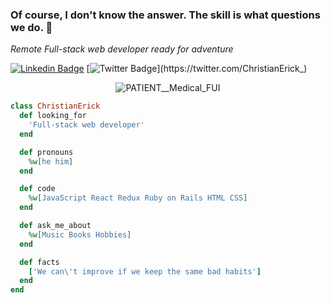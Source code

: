 ### Of course, I don't know the answer. The skill is what questions we do. 👋

<p><em>Remote Full-stack web developer ready for adventure</em></p>

[![Linkedin Badge](https://img.shields.io/badge/-Christian%20Erick-blue?style=flat-square&logo=Linkedin&logoColor=white&link=https://www.linkedin.com/in/christian-erick-contreras-9945b820b/)](https://www.linkedin.com/in/christian-erick-contreras-9945b820b/)
[![Twitter Badge](https://img.shields.io/badge/-@ChristianErick__-1ca0f1?style=flat-square&labelColor=1ca0f1&logo=twitter&logoColor=white&link=https://twitter.com/ChristianErick_)](https://twitter.com/ChristianErick_)

<div align="center">
<!-- <img src="https://user-images.githubusercontent.com/67211919/138012074-88ef8267-5acf-47a1-9748-e491aa6a8bac.png" width="200"> -->
<!-- ![sky](https://user-images.githubusercontent.com/67211919/132962911-6a26f16f-20c2-4ae3-a5a1-065143ce86c0.jpg) -->
<!-- <img src="https://user-images.githubusercontent.com/67211919/138012074-88ef8267-5acf-47a1-9748-e491aa6a8bac.png" min-width="100vw"> -->
  
  ![PATIENT__Medical_FUI](https://user-images.githubusercontent.com/67211919/139512926-2579c2ea-934d-4e45-8b07-99c9f778d36b.gif)
</div>

```ruby
class ChristianErick
  def looking_for
    'Full-stack web developer'
  end

  def pronouns
    %w[he him]
  end

  def code
    %w[JavaScript React Redux Ruby on Rails HTML CSS]
  end

  def ask_me_about
    %w[Music Books Hobbies]
  end

  def facts
    ['We can\'t improve if we keep the same bad habits']
  end
end
```
